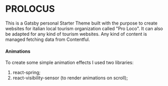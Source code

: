 # PROLOCUS

This is a Gatsby personal Starter Theme built with the purpose to create websites for italian local tourism organization called "Pro Loco".
It can also be adapted for any kind of tourism websites.
Any kind of content is managed fetching data from Contentful.

#### Animations

To create some simple animation effects I used two libraries:
1. react-spring;
2. react-visibility-sensor (to render animations on scroll);
